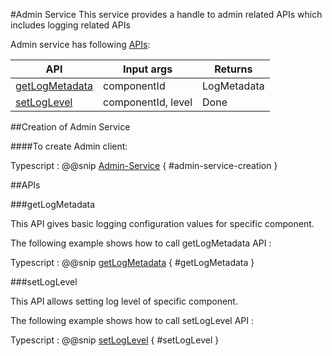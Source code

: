 #Admin Service
This service provides a handle to admin related APIs which includes logging related APIs

Admin service has following [APIs](#apis):

|        API                        |      Input args    |   Returns   |
| --------------------------------- | ------------------ | ----------- |
| [getLogMetadata](#getlogmetadata) | componentId        | LogMetadata |
| [setLogLevel](#setloglevel)       | componentId, level | Done        |


##Creation of Admin Service

####To create Admin client:

Typescript
:   @@snip [Admin-Service](../../../../../example/src/documentation/admin/AdminServiceExamples.ts) { #admin-service-creation }

##APIs

###getLogMetadata

   This API gives basic logging configuration values for specific component.

The following example shows how to call getLogMetadata API :

Typescript
:   @@snip [getLogMetadata](../../../../../example/src/documentation/admin/AdminServiceExamples.ts) { #getLogMetadata }

###setLogLevel

   This API allows setting log level of specific component.

The following example shows how to call setLogLevel API :

Typescript
:   @@snip [setLogLevel](../../../../../example/src/documentation/admin/AdminServiceExamples.ts) { #setLogLevel }
